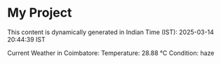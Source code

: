# My Project

This content is dynamically generated in Indian Time (IST): 2025-03-14 20:44:39 IST


Current Weather in Coimbatore:
Temperature: 28.88 °C
Condition: haze
